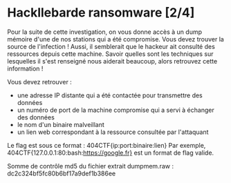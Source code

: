 # Hackllebarde ransomware [2/4]

Pour la suite de cette investigation, on vous donne accès à un dump mémoire d'une de nos stations qui a été compromise. Vous devez trouver la source de l'infection ! Aussi, il semblerait que le hackeur ait consulté des ressources depuis cette machine. Savoir quelles sont les techniques sur lesquelles il s'est renseigné nous aiderait beaucoup, alors retrouvez cette information !

Vous devez retrouver :
- une adresse IP distante qui a été contactée pour transmettre des données
- un numéro de port de la machine compromise qui a servi à échanger des données
- le nom d'un binaire malveillant
- un lien web correspondant à la ressource consultée par l'attaquant

Le flag est sous ce format : 404CTF{ip:port:binaire:lien} Par exemple, 404CTF{127.0.0.1:80:bash:https://google.fr} est un format de flag valide.

Somme de contrôle md5 du fichier extrait dumpmem.raw : dc2c324bf5fc80b6bf17a9def1b386ee